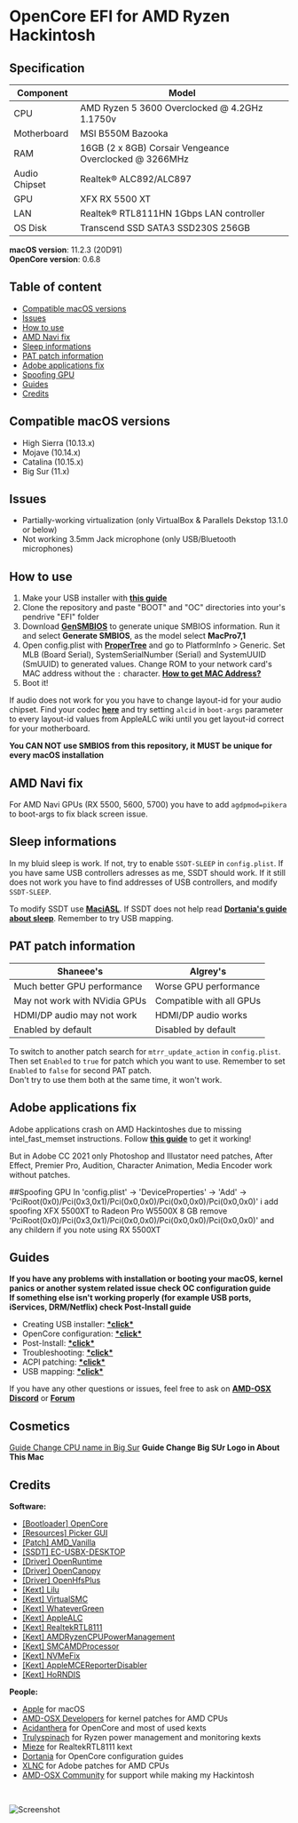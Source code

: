 # OpenCore EFI for AMD Ryzen Hackintosh

## Specification
| **Component** | **Model** |
| ------------- | --------- |
| CPU | AMD Ryzen 5 3600 Overclocked @ 4.2GHz 1.1750v |
| Motherboard | MSI B550M Bazooka |
| RAM | 16GB (2 x 8GB) Corsair Vengeance Overclocked @ 3266MHz |
| Audio Chipset | Realtek® ALC892/ALC897 |
| GPU | XFX RX 5500 XT|
| LAN | Realtek® RTL8111HN 1Gbps LAN controller |
| OS Disk | Transcend SSD SATA3 SSD230S 256GB |

**macOS version**: 11.2.3 (20D91)  
**OpenCore version**: 0.6.8  

## Table of content
 - [Compatible macOS versions](#Compatible-macOS-versions)
 - [Issues](#Issues)
 - [How to use](#How-to-use)
 - [AMD Navi fix](#AMD-Navi-fix)
 - [Sleep informations](#Sleep-informations)
 - [PAT patch information](#PAT-patch-information)
 - [Adobe applications fix](#Adobe-applications-fix)
 - [Spoofing GPU](#Spoofing_GPU)
 - [Guides](#Guides)
 - [Credits](#Credits)

## Compatible macOS versions
 - High Sierra (10.13.x)
 - Mojave (10.14.x)
 - Catalina (10.15.x)
 - Big Sur (11.x)

## Issues
 - Partially-working virtualization (only VirtualBox & Parallels Dekstop 13.1.0 or below)
 - Not working 3.5mm Jack microphone (only USB/Bluetooth microphones)

## How to use
  1. Make your USB installer with [**this guide**](https://dortania.github.io/OpenCore-Install-Guide/installer-guide/)
  2. Clone the repository and paste "BOOT" and "OC" directories into your's pendrive "EFI" folder
  3. Download [**GenSMBIOS**](https://github.com/corpnewt/GenSMBIOS) to generate unique SMBIOS information. Run it and select **Generate SMBIOS**, as the model select **MacPro7,1**
  4. Open config.plist with [**ProperTree**](https://github.com/corpnewt/ProperTree) and go to PlatformInfo > Generic. Set MLB (Board Serial), SystemSerialNumber (Serial) and SystemUUID (SmUUID) to generated values. Change ROM to your network card's MAC address without the `:` character. [**How to get MAC Address?**](https://www.wikihow.com/Find-the-MAC-Address-of-Your-Computer)
  5. Boot it!  
  
If audio does not work for you you have to change layout-id for your audio chipset. Find your codec [**here**](https://github.com/acidanthera/applealc/wiki/supported-codecs) and try setting `alcid` in `boot-args` parameter to every layout-id values from AppleALC wiki  until you get layout-id correct for your motherboard.  

**You CAN NOT use SMBIOS from this repository, it MUST be unique for every macOS installation**

## AMD Navi fix
For AMD Navi GPUs (RX 5500, 5600, 5700) you have to add `agdpmod=pikera` to boot-args to fix black screen issue.

## Sleep informations
In my bluid sleep is work. If not, try to enable `SSDT-SLEEP` in `config.plist`. If you have same USB controllers adresses as me, SSDT should work. If it still does not work you have to find addresses of USB controllers, and modify `SSDT-SLEEP`.  

To modify SSDT use [**MaciASL**](https://github.com/acidanthera/MaciASL). If SSDT does not help read [**Dortania's guide about sleep**](https://dortania.github.io/OpenCore-Post-Install/universal/sleep.html). Remember to try USB mapping.

## PAT patch information
| **Shaneee's** | **Algrey's** |
| ------------- | --------- |
| Much better GPU performance | Worse GPU performance |
| May not work with NVidia GPUs | Compatible with all GPUs | 
| HDMI/DP audio may not work | HDMI/DP audio works | 
| Enabled by default | Disabled by default |

To switch to another patch search for `mtrr_update_action` in `config.plist`. Then set `Enabled` to `true` for patch which you want to use. Remember to set `Enabled` to `false` for second PAT patch.  
Don't try to use them both at the same time, it won't work.

## Adobe applications fix
Adobe applications crash on AMD Hackintoshes due to missing intel_fast_memset instructions. Follow [**this guide**](https://gist.github.com/mikigal/8e1f804fcd7dbafbded2f236653be7c8) to get it working!  

But in Adobe CC 2021 only Photoshop and Illustator need patches, After Effect, Premier Pro, Audition, Character Animation, Media Encoder work without patches.

##Spoofing GPU
In 'config.plist' -> 'DeviceProperties' -> 'Add' -> 'PciRoot(0x0)/Pci(0x3,0x1)/Pci(0x0,0x0)/Pci(0x0,0x0)/Pci(0x0,0x0)' i add spoofing XFX 5500XT to Radeon Pro W5500X 8 GB remove 'PciRoot(0x0)/Pci(0x3,0x1)/Pci(0x0,0x0)/Pci(0x0,0x0)/Pci(0x0,0x0)' and any childern if you note using RX 5500XT

## Guides
**If you have any problems with installation or booting your macOS, kernel panics or another system related issue check OC configuration guide**  
**If something else isn't working properly (for example USB ports, iServices, DRM/Netflix) check Post-Install guide**
 - Creating USB installer: [**\*click\***](https://dortania.github.io/OpenCore-Install-Guide/installer-guide/)
 - OpenCore configuration: [**\*click\***](https://dortania.github.io/OpenCore-Install-Guide/AMD/zen.html)
 - Post-Install: [**\*click\***](https://dortania.github.io/OpenCore-Post-Install/)
 - Troubleshooting: [**\*click\***](https://dortania.github.io/OpenCore-Post-Install/)
 - ACPI patching: [**\*click\***](https://dortania.github.io/Getting-Started-With-ACPI/)
 - USB mapping: [**\*click\***](https://dortania.github.io/OpenCore-Post-Install/usb/)

If you have any other questions or issues, feel free to ask on [**AMD-OSX Discord**](https://discord.gg/EfCYAJW) or [**Forum**](https://forum.amd-osx.com)

## Cosmetics
[Guide Change CPU name in Big Sur](https://climbjoe.tv/how-to-change-your-processor-name-in-big-sur/)
**Guide Change Big SUr Logo in About This Mac**


## Credits
**Software:**
 - [[Bootloader] OpenCore](https://github.com/acidanthera/OpenCorePkg)
 - [[Resources] Picker GUI](https://github.com/acidanthera/OcBinaryData/tree/master/Resources)
 - [[Patch] AMD_Vanilla](https://github.com/AMD-OSX/AMD_Vanilla)
 - [[SSDT] EC-USBX-DESKTOP](https://github.com/dortania/Getting-Started-With-ACPI/blob/master/extra-files/compiled/SSDT-EC-USBX-DESKTOP.aml)
 - [[Driver] OpenRuntime](https://github.com/acidanthera/OpenCorePkg)
 - [[Driver] OpenCanopy](https://github.com/acidanthera/OpenCorePkg)
 - [[Driver] OpenHfsPlus](https://github.com/acidanthera/OpenCorePkg)
 - [[Kext] Lilu](https://github.com/acidanthera/Lilu)
 - [[Kext] VirtualSMC](https://github.com/acidanthera/VirtualSMC)
 - [[Kext] WhateverGreen](https://github.com/acidanthera/WhateverGreen)
 - [[Kext] AppleALC](https://github.com/acidanthera/AppleALC)
 - [[Kext] RealtekRTL8111](https://github.com/Mieze/RTL8111_driver_for_OS_X)
 - [[Kext] AMDRyzenCPUPowerManagement](https://github.com/trulyspinach/SMCAMDProcessor)
 - [[Kext] SMCAMDProcessor](https://github.com/trulyspinach/SMCAMDProcessor)
 - [[Kext] NVMeFix](https://github.com/acidanthera/NVMeFix)
 - [[Kext] AppleMCEReporterDisabler](https://github.com/AMD-OSX/AMD_Vanilla/blob/opencore/Extra/AppleMCEReporterDisabler.kext.zip)
 - [[Kext] HoRNDIS](https://github.com/jwise/HoRNDIS)    

 **People:**
 - [Apple](https://apple.com) for macOS
 - [AMD-OSX Developers](https://github.com/AMD-OSX) for kernel patches for AMD CPUs
 - [Acidanthera](https://github.com/acidanthera) for OpenCore and most of used kexts
 - [Trulyspinach](https://github.com/trulyspinach) for Ryzen power management and monitoring kexts
 - [Mieze](https://github.com/Mieze) for RealtekRTL8111 kext
 - [Dortania](https://github.com/dortania) for OpenCore configuration guides
 - [XLNC](https://github.com/naveenkrdy) for Adobe patches for AMD CPUs
 - [AMD-OSX Community](https://amd-osx.com) for support while making my Hackintosh
<br>

![Screenshot](/screenshot.png?raw=true)

